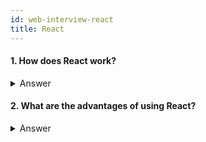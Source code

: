 ```yaml
---
id: web-interview-react
title: React
---
```


#### 1. How does React work?

<details>
<summary markdown="span">Answer</summary>
<p>
React creates a virtual DOM. When state changes in a component it firstly runs a "diffing" algorithm, which identifies what has changed in the virtual DOM. The second step is reconciliation, where it updates the DOM with the results of diff.

</p>
</details>

#### 2. What are the advantages of using React?

<details>
<summary markdown="span">Answer</summary>
<p>
- It is easy to know how a component is rendered, you just need to look at the render function.
- JSX makes it easy to read the code of your components. It is also really easy to see the layout, or how components are plugged/combined with each other.
- You can render React on the server-side. This improves SEO and performance.
It is easy to test.
- You can use React with any framework you wish as it is only a view layer.

</p>
</details>
